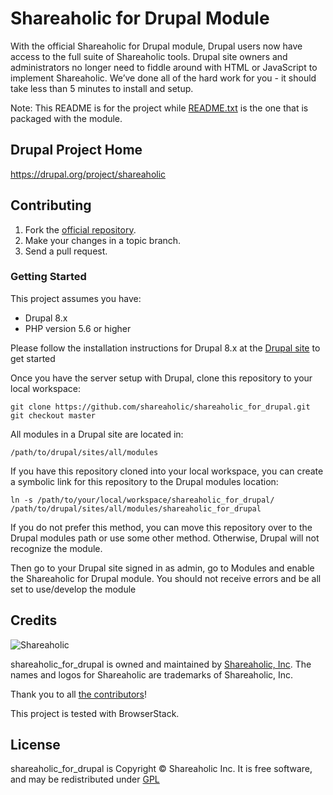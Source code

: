 # Shareaholic for Drupal Module

With the official Shareaholic for Drupal module, Drupal users now have access to the full suite of Shareaholic tools. Drupal site owners and administrators no longer need to fiddle around with HTML or JavaScript to implement Shareaholic. We’ve done all of the hard work for you - it should take less than 5 minutes to install and setup.

Note: This README is for the project while [README.txt](https://github.com/shareaholic/shareaholic_for_drupal/blob/master/README.txt) is the one that is packaged with the module.


## Drupal Project Home

https://drupal.org/project/shareaholic


## Contributing

1. Fork the [official repository](https://github.com/shareaholic/shareaholic_for_drupal/tree/master).
2. Make your changes in a topic branch.
3. Send a pull request.


### Getting Started

This project assumes you have:

* Drupal 8.x
* PHP version 5.6 or higher

Please follow the installation instructions for Drupal 8.x at the [Drupal site](https://drupal.org/documentation/install) to get started

Once you have the server setup with Drupal, clone this repository to your local workspace:

    git clone https://github.com/shareaholic/shareaholic_for_drupal.git
    git checkout master

All modules in a Drupal site are located in:

    /path/to/drupal/sites/all/modules

If you have this repository cloned into your local workspace, you can create a symbolic link for this repository to the Drupal modules location:

    ln -s /path/to/your/local/workspace/shareaholic_for_drupal/ /path/to/drupal/sites/all/modules/shareaholic_for_drupal

If you do not prefer this method, you can move this repository over to the Drupal modules path or use some other method. Otherwise, Drupal will not recognize the module.

Then go to your Drupal site signed in as admin, go to Modules and enable the Shareaholic for Drupal module. You should not receive errors and be all set to use/develop the module

## Credits

![Shareaholic](https://blog.shareaholic.com/wp-content/uploads/2013/10/new-shareaholic-logo.png)

shareaholic_for_drupal is owned and maintained by [Shareaholic, Inc](https://shareaholic.com/). The names and logos for Shareaholic are trademarks of Shareaholic, Inc.

Thank you to all [the contributors](https://github.com/shareaholic/shareaholic_for_drupal/contributors)!

This project is tested with BrowserStack.

## License

shareaholic_for_drupal is Copyright © Shareaholic Inc. It is free software, and may be redistributed under [GPL](https://github.com/shareaholic/shareaholic_for_drupal/blob/master/LICENSE)
